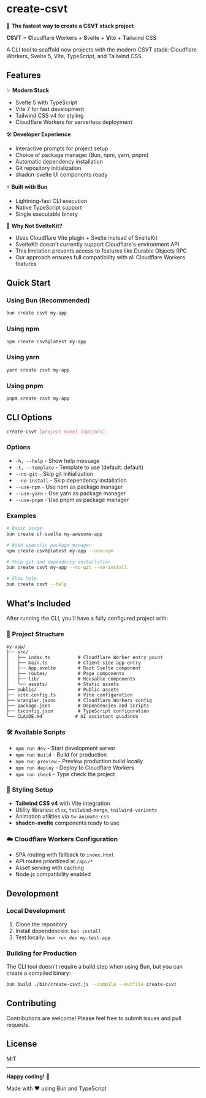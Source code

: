 # create-csvt

🚀 **The fastest way to create a CSVT stack project**

**CSVT** = **C**loudflare Workers + **S**velte + **V**ite + **T**ailwind CSS

A CLI tool to scaffold new projects with the modern CSVT stack: Cloudflare Workers, Svelte 5, Vite, TypeScript, and Tailwind CSS.

## Features

✨ **Modern Stack**
- Svelte 5 with TypeScript
- Vite 7 for fast development
- Tailwind CSS v4 for styling
- Cloudflare Workers for serverless deployment

🛠️ **Developer Experience**
- Interactive prompts for project setup
- Choice of package manager (Bun, npm, yarn, pnpm)
- Automatic dependency installation
- Git repository initialization
- shadcn-svelte UI components ready

⚡ **Built with Bun**
- Lightning-fast CLI execution
- Native TypeScript support
- Single executable binary

📝 **Why Not SvelteKit?**
- Uses Cloudflare Vite plugin + Svelte instead of SvelteKit
- SvelteKit doesn't currently support Cloudflare's environment API
- This limitation prevents access to features like Durable Objects RPC
- Our approach ensures full compatibility with all Cloudflare Workers features

## Quick Start

### Using Bun (Recommended)
```bash
bun create csvt my-app
```

### Using npm
```bash
npm create csvt@latest my-app
```

### Using yarn
```bash
yarn create csvt my-app
```

### Using pnpm
```bash
pnpm create csvt my-app
```

## CLI Options

```bash
create-csvt [project-name] [options]
```

### Options

- `-h, --help` - Show help message
- `-t, --template` - Template to use (default: default)
- `--no-git` - Skip git initialization
- `--no-install` - Skip dependency installation
- `--use-npm` - Use npm as package manager
- `--use-yarn` - Use yarn as package manager
- `--use-pnpm` - Use pnpm as package manager

### Examples

```bash
# Basic usage
bun create cf-svelte my-awesome-app

# With specific package manager
npm create csvt@latest my-app --use-npm

# Skip git and dependency installation
bun create csvt my-app --no-git --no-install

# Show help
bun create csvt --help
```

## What's Included

After running the CLI, you'll have a fully configured project with:

### 📁 Project Structure
```
my-app/
├── src/
│   ├── index.ts          # Cloudflare Worker entry point
│   ├── main.ts           # Client-side app entry
│   ├── App.svelte        # Root Svelte component
│   ├── routes/           # Page components
│   ├── lib/              # Reusable components
│   └── assets/           # Static assets
├── public/               # Public assets
├── vite.config.ts        # Vite configuration
├── wrangler.jsonc        # Cloudflare Workers config
├── package.json          # Dependencies and scripts
├── tsconfig.json         # TypeScript configuration
└── CLAUDE.md            # AI assistant guidance
```

### 🛠️ Available Scripts

- `npm run dev` - Start development server
- `npm run build` - Build for production
- `npm run preview` - Preview production build locally
- `npm run deploy` - Deploy to Cloudflare Workers
- `npm run check` - Type check the project

### 🎨 Styling Setup

- **Tailwind CSS v4** with Vite integration
- Utility libraries: `clsx`, `tailwind-merge`, `tailwind-variants`
- Animation utilities via `tw-animate-css`
- **shadcn-svelte** components ready to use

### ☁️ Cloudflare Workers Configuration

- SPA routing with fallback to `index.html`
- API routes prioritized at `/api/*`
- Asset serving with caching
- Node.js compatibility enabled

## Development

### Local Development

1. Clone the repository
2. Install dependencies: `bun install`
3. Test locally: `bun run dev my-test-app`

### Building for Production

The CLI tool doesn't require a build step when using Bun, but you can create a compiled binary:

```bash
bun build ./bin/create-csvt.js --compile --outfile create-csvt
```

## Contributing

Contributions are welcome! Please feel free to submit issues and pull requests.

## License

MIT

---

**Happy coding!** 🚀

Made with ❤️ using Bun and TypeScript